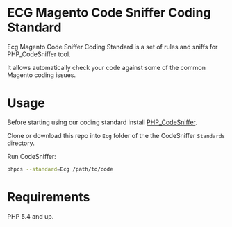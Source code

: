 ECG Magento Code Sniffer Coding Standard
===================================

Ecg Magento Code Sniffer Coding Standard is a set of rules and sniffs for PHP_CodeSniffer tool.

It allows automatically check your code against some of the common Magento coding issues.

Usage
=====

Before starting using our coding standard install [PHP_CodeSniffer](https://github.com/squizlabs/PHP_CodeSniffer).

Clone or download this repo into `Ecg` folder of the the CodeSniffer `Standards` directory.

Run CodeSniffer:

```sh
phpcs --standard=Ecg /path/to/code
```

Requirements
============

PHP 5.4 and up.
